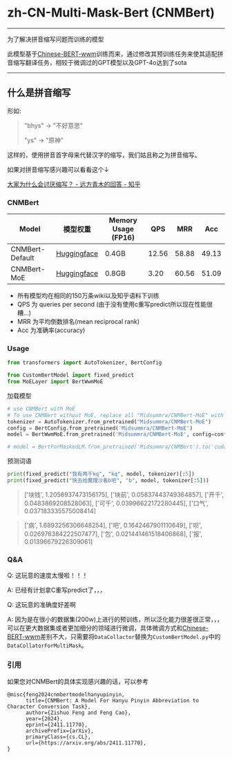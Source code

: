 # zh-CN-Multi-Mask-Bert (CNMBert)

---

为了解决拼音缩写问题而训练的模型

此模型基于[Chinese-BERT-wwm](https://github.com/ymcui/Chinese-BERT-wwm)训练而来，通过修改其预训练任务来使其适配拼音缩写翻译任务，相较于微调过的GPT模型以及GPT-4o达到了sota

---

## 什么是拼音缩写

形如:

> "bhys" -> "不好意思"
>
> "ys" -> "原神"

这样的，使用拼音首字母来代替汉字的缩写，我们姑且称之为拼音缩写。

如果对拼音缩写感兴趣可以看看这个↓

[大家为什么会讨厌缩写？ - 远方青木的回答 - 知乎](https://www.zhihu.com/question/269016377/answer/2654824753)

### CNMBert

| Model           | 模型权重                                                    | Memory Usage (FP16) | QPS   | MRR   | Acc   |
| --------------- | ----------------------------------------------------------- | ------------------- | ----- | ----- | ----- |
| CNMBert-Default | [Huggingface](https://huggingface.co/Midsummra/CNMBert)     | 0.4GB               | 12.56 | 58.88 | 49.13 |
| CNMBert-MoE     | [Huggingface](https://huggingface.co/Midsummra/CNMBert-MoE) | 0.8GB               | 3.20  | 60.56 | 51.09 |

* 所有模型均在相同的150万条wiki以及知乎语料下训练
* QPS 为 queries per second (由于没有使用c重写predict所以现在性能很糟...)
* MRR 为平均倒数排名(mean reciprocal rank)
* Acc 为准确率(accuracy)

### Usage

```python
from transformers import AutoTokenizer, BertConfig

from CustomBertModel import fixed_predict
from MoELayer import BertWwmMoE
```

加载模型

```python
# use CNMBert with MoE
# To use CNMBert without MoE, replace all "Midsummra/CNMBert-MoE" with "Midsummra/CNMBert" and use BertForMaskedLM instead of using BertWwmMoE
tokenizer = AutoTokenizer.from_pretrained("Midsummra/CNMBert-MoE")
config = BertConfig.from_pretrained('Midsummra/CNMBert-MoE')
model = BertWwmMoE.from_pretrained('Midsummra/CNMBert-MoE', config=config).to('cuda')

# model = BertForMaskedLM.from_pretrained('Midsummra/CNMBert').to('cuda')
```

预测词语

```python
print(fixed_predict("我有两千kq", "kq", model, tokenizer)[:5])
print(fixed_predict("快去给魔理沙看b吧", "b", model, tokenizer[:5]))
```

> ['块钱', 1.2056937473156175], ['块前', 0.05837443749364857], ['开千', 0.0483869208528063], ['可千', 0.03996622172280445], ['口气', 0.037183335575008414]

> ['病', 1.6893256306648254], ['吧', 0.1642467901110649], ['呗', 0.026976384222507477], ['包', 0.021441461518406868], ['报', 0.01396679226309061]



### Q&A

Q: 这玩意的速度太慢啦！！！

A: 已经有计划拿C重写predict了，，，



Q: 这玩意的准确度好差啊

A: 因为是在很小的数据集(200w)上进行的预训练，所以泛化能力很差很正常，，，可以在更大数据集或者更加细分的领域进行微调，具体微调方式和[Chinese-BERT-wwm](https://github.com/ymcui/Chinese-BERT-wwm)差别不大，只需要将`DataCollactor`替换为`CustomBertModel.py`中的`DataCollatorForMultiMask`。

### 引用
如果您对CNMBert的具体实现感兴趣的话，可以参考
```
@misc{feng2024cnmbertmodelhanyupinyin,
      title={CNMBert: A Model For Hanyu Pinyin Abbreviation to Character Conversion Task}, 
      author={Zishuo Feng and Feng Cao},
      year={2024},
      eprint={2411.11770},
      archivePrefix={arXiv},
      primaryClass={cs.CL},
      url={https://arxiv.org/abs/2411.11770}, 
}
```


